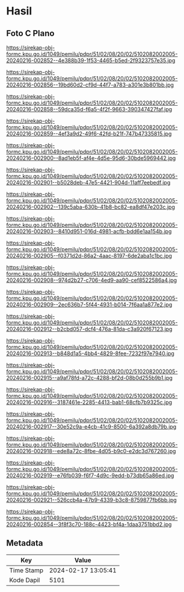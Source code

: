# Hasil

## Foto C Plano

https://sirekap-obj-formc.kpu.go.id/1049/pemilu/pdpr/51/02/08/20/02/5102082002005-20240216-002852--4e388b39-1f53-4465-b5ed-2f9323757e35.jpg

https://sirekap-obj-formc.kpu.go.id/1049/pemilu/pdpr/51/02/08/20/02/5102082002005-20240216-002856--19bd60d2-cf9d-44f7-a783-a301e3b801bb.jpg

https://sirekap-obj-formc.kpu.go.id/1049/pemilu/pdpr/51/02/08/20/02/5102082002005-20240216-002858--59dca35d-f6a5-4f2f-9663-390347427faf.jpg

https://sirekap-obj-formc.kpu.go.id/1049/pemilu/pdpr/51/02/08/20/02/5102082002005-20240216-002859--4ef3a9d2-49f6-42fd-b21f-747b47335815.jpg

https://sirekap-obj-formc.kpu.go.id/1049/pemilu/pdpr/51/02/08/20/02/5102082002005-20240216-002900--8ad1eb5f-af4e-4d5e-95d6-30bde5969442.jpg

https://sirekap-obj-formc.kpu.go.id/1049/pemilu/pdpr/51/02/08/20/02/5102082002005-20240216-002901--b5028deb-47e5-4421-904d-11aff7eebedf.jpg

https://sirekap-obj-formc.kpu.go.id/1049/pemilu/pdpr/51/02/08/20/02/5102082002005-20240216-002902--139c5aba-630b-41b8-bc82-ea8df47e203c.jpg

https://sirekap-obj-formc.kpu.go.id/1049/pemilu/pdpr/51/02/08/20/02/5102082002005-20240216-002903--8410d951-016d-4981-acfb-bdd6e1aa154b.jpg

https://sirekap-obj-formc.kpu.go.id/1049/pemilu/pdpr/51/02/08/20/02/5102082002005-20240216-002905--f0371d2d-86a2-4aac-8197-6de2aba1c1bc.jpg

https://sirekap-obj-formc.kpu.go.id/1049/pemilu/pdpr/51/02/08/20/02/5102082002005-20240216-002908--974d2b27-c706-4ed9-aa90-cef8522586a4.jpg

https://sirekap-obj-formc.kpu.go.id/1049/pemilu/pdpr/51/02/08/20/02/5102082002005-20240216-002909--2ec636b7-5f44-4931-b014-7f6aa1a877e2.jpg

https://sirekap-obj-formc.kpu.go.id/1049/pemilu/pdpr/51/02/08/20/02/5102082002005-20240216-002912--b2cbd057-dcf4-476a-81da-c3a920f67123.jpg

https://sirekap-obj-formc.kpu.go.id/1049/pemilu/pdpr/51/02/08/20/02/5102082002005-20240216-002913--b848d1a5-4bb4-4829-8fee-7232f97e7940.jpg

https://sirekap-obj-formc.kpu.go.id/1049/pemilu/pdpr/51/02/08/20/02/5102082002005-20240216-002915--a9af78fd-a72c-4288-bf2d-08b0d255b9b1.jpg

https://sirekap-obj-formc.kpu.go.id/1049/pemilu/pdpr/51/02/08/20/02/5102082002005-20240216-002916--3187461e-2285-4413-bab1-68cfb7b9325c.jpg

https://sirekap-obj-formc.kpu.go.id/1049/pemilu/pdpr/51/02/08/20/02/5102082002005-20240216-002917--30e52c9a-e4cb-41c9-8500-6a392a8db79b.jpg

https://sirekap-obj-formc.kpu.go.id/1049/pemilu/pdpr/51/02/08/20/02/5102082002005-20240216-002918--ede8a72c-8fbe-4d05-b9c0-e2dc3d767260.jpg

https://sirekap-obj-formc.kpu.go.id/1049/pemilu/pdpr/51/02/08/20/02/5102082002005-20240216-002919--e76fb039-f6f7-4d9c-9edd-b73db65a86ed.jpg

https://sirekap-obj-formc.kpu.go.id/1049/pemilu/pdpr/51/02/08/20/02/5102082002005-20240216-002921--526ccb4a-47b9-4339-b3c8-8759877fb6bb.jpg

https://sirekap-obj-formc.kpu.go.id/1049/pemilu/pdpr/51/02/08/20/02/5102082002005-20240216-002854--3f8f3c70-188c-4423-bf4a-1daa3751bbd2.jpg


## Metadata

| Key        | Value               |
| ---------- | ------------------- |
| Time Stamp | 2024-02-17 13:05:41 |
| Kode Dapil | 5101                |



